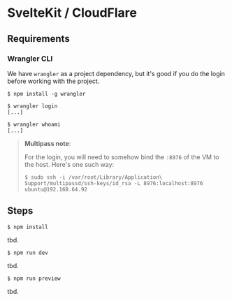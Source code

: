 # SvelteKit / CloudFlare

## Requirements

### Wrangler CLI

We have `wrangler` as a project dependency, but it's good if you do the login before working with the project.

```
$ npm install -g wrangler
   
$ wrangler login
[...]
   
$ wrangler whoami
[...]
```
   
>**Multipass note**:
>
>For the login, you will need to somehow bind the `:8976` of the VM to the host. Here's one such way:
>   
>```
>$ sudo ssh -i /var/root/Library/Application\ Support/multipassd/ssh-keys/id_rsa -L 8976:localhost:8976 ubuntu@192.168.64.92
>```
	

## Steps

```
$ npm install
```

tbd.

```
$ npm run dev
```

tbd.

```
$ npm run preview
```

tbd.

<!--
## References
-->
